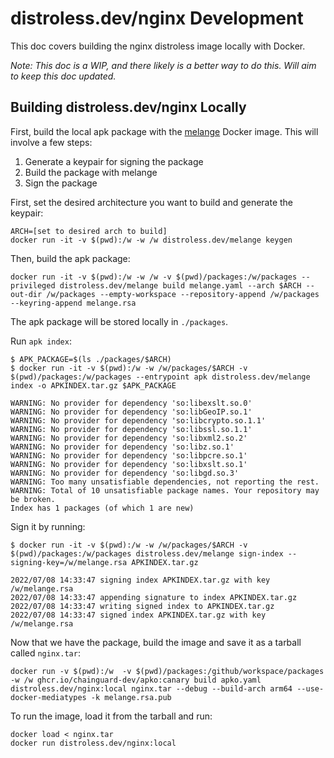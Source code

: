 # distroless.dev/nginx Development

This doc covers building the nginx distroless image locally with Docker.

_Note: This doc is a WIP, and there likely is a better way to do this. Will aim to keep this doc updated._


## Building distroless.dev/nginx Locally

First, build the local apk package with the [melange](https://github.com/chainguard-dev/melange) Docker image.
This will involve a few steps:
1. Generate a keypair for signing the package
1. Build the package with melange
1. Sign the package


First, set the desired architecture you want to build and generate the keypair:

```
ARCH=[set to desired arch to build]
docker run -it -v $(pwd):/w -w /w distroless.dev/melange keygen
```

Then, build the apk package:

```
docker run -it -v $(pwd):/w -w /w -v $(pwd)/packages:/w/packages --privileged distroless.dev/melange build melange.yaml --arch $ARCH --out-dir /w/packages --empty-workspace --repository-append /w/packages --keyring-append melange.rsa
```

The apk package will be stored locally in `./packages`.

Run `apk index`:

```
$ APK_PACKAGE=$(ls ./packages/$ARCH)
$ docker run -it -v $(pwd):/w -w /w/packages/$ARCH -v $(pwd)/packages:/w/packages --entrypoint apk distroless.dev/melange index -o APKINDEX.tar.gz $APK_PACKAGE

WARNING: No provider for dependency 'so:libexslt.so.0'
WARNING: No provider for dependency 'so:libGeoIP.so.1'
WARNING: No provider for dependency 'so:libcrypto.so.1.1'
WARNING: No provider for dependency 'so:libssl.so.1.1'
WARNING: No provider for dependency 'so:libxml2.so.2'
WARNING: No provider for dependency 'so:libz.so.1'
WARNING: No provider for dependency 'so:libpcre.so.1'
WARNING: No provider for dependency 'so:libxslt.so.1'
WARNING: No provider for dependency 'so:libgd.so.3'
WARNING: Too many unsatisfiable dependencies, not reporting the rest.
WARNING: Total of 10 unsatisfiable package names. Your repository may be broken.
Index has 1 packages (of which 1 are new)
```

Sign it by running:

```
$ docker run -it -v $(pwd):/w -w /w/packages/$ARCH -v $(pwd)/packages:/w/packages distroless.dev/melange sign-index --signing-key=/w/melange.rsa APKINDEX.tar.gz

2022/07/08 14:33:47 signing index APKINDEX.tar.gz with key /w/melange.rsa
2022/07/08 14:33:47 appending signature to index APKINDEX.tar.gz
2022/07/08 14:33:47 writing signed index to APKINDEX.tar.gz
2022/07/08 14:33:47 signed index APKINDEX.tar.gz with key /w/melange.rsa
```

Now that we have the package, build the image and save it as a tarball called `nginx.tar`:

```
docker run -v $(pwd):/w  -v $(pwd)/packages:/github/workspace/packages -w /w ghcr.io/chainguard-dev/apko:canary build apko.yaml distroless.dev/nginx:local nginx.tar --debug --build-arch arm64 --use-docker-mediatypes -k melange.rsa.pub
```

To run the image, load it from the tarball and run:

```
docker load < nginx.tar
docker run distroless.dev/nginx:local
```
